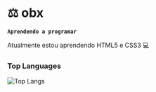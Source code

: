 # ⚖️ obx</h1>

**`Aprendendo a programar`**

Atualmente estou aprendendo HTML5 e CSS3 💻

### Top Languages
 ![Top Langs](https://github-readme-stats.vercel.app/api/top-langs/?username=Leviiathann&layout=compact)
